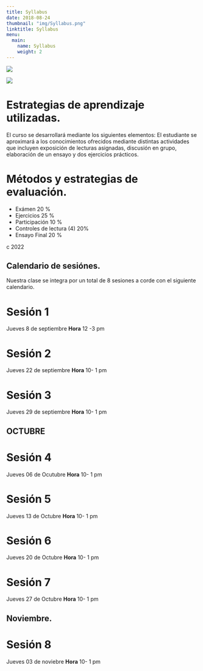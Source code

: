 ```yaml
---
title: Syllabus
date: 2018-08-24
thumbnail: "img/Syllabus.png"
linktitle: Syllabus
menu:
  main:
    name: Syllabus
    weight: 2
---
```


  
  ![](/img/Syllabus2.png)

![](/img/Syllabus3.png)

# Estrategias de aprendizaje utilizadas.

El curso se desarrollará mediante los siguientes elementos:
  El estudiante se aproximará a los conocimientos ofrecidos mediante distintas actividades que incluyen exposición de lecturas asignadas, discusión en grupo, elaboración de un ensayo y dos ejercicios prácticos.


# Métodos y estrategias de evaluación.

*	Exámen                   20 %
*	Ejercicios               25 %
* Participación            10 %
* Controles de lectura (4) 20%
* Ensayo Final             20 %


c 2022


## Calendario de sesiónes.

Nuestra clase se integra por un total de 8 sesiones a corde con el siguiente calendario.

# Sesión 1

Jueves 8 de septiembre  **Hora** 12 -3 pm 

# Sesión 2
Jueves 22 de septiembre  **Hora** 10- 1 pm

# Sesión 3
Jueves 29 de septiembre  **Hora** 10- 1 pm

## OCTUBRE

# Sesión 4
Jueves 06 de Ocutubre  **Hora** 10- 1 pm

# Sesión 5
Jueves 13 de Octubre  **Hora** 10- 1 pm

# Sesión 6
Jueves 20 de Octubre  **Hora** 10- 1 pm

# Sesión 7
Jueves 27 de Octubre  **Hora** 10- 1 pm

## Noviembre.

# Sesión 8
Jueves 03 de noviebre  **Hora** 10- 1 pm
